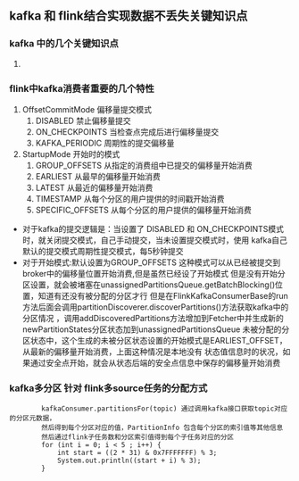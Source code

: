 ## kafka 和 flink结合实现数据不丢失关键知识点
### kafka 中的几个关键知识点
1. 
### flink中kafka消费者重要的几个特性
1. OffsetCommitMode 偏移量提交模式
   1. DISABLED         禁止偏移量提交
   2. ON_CHECKPOINTS   当检查点完成后进行偏移量提交
   3. KAFKA_PERIODIC   周期性的提交偏移量
2. StartupMode 开始时的模式
   1. GROUP_OFFSETS      从指定的消费组中已提交的偏移量开始消费
   2. EARLIEST           从最早的偏移量开始消费
   3. LATEST             从最近的偏移量开始消费
   4. TIMESTAMP          从每个分区的用户提供的时间戳开始消费
   5. SPECIFIC_OFFSETS   从每个分区的用户提供的偏移量开始消费
   
* 对于kafka的提交逻辑是：当设置了  DISABLED 和 ON_CHECKPOINTS模式时，就关闭提交模式，自己手动提交，当未设置提交模式时，使用
kafka自己默认的提交模式周期性提交模式，每5秒钟提交
* 对于开始模式:默认设置为GROUP_OFFSETS 这种模式可以从已经被提交到broker中的偏移量位置开始消费,但是虽然已经设了开始模式
但是没有开始分区设置，就会被堵塞在unassignedPartitionsQueue.getBatchBlocking()位置，知道有还没有被分配的分区才行
但是在FlinkKafkaConsumerBase的run方法后面会调用partitionDiscoverer.discoverPartitions()方法获取kafka中的分区情况
，调用addDiscoveredPartitions方法增加到Fetcher中并生成新的newPartitionStates分区状态加到unassignedPartitionsQueue
未被分配的分区状态中，这个生成的未被分区状态设置的开始模式是EARLIEST_OFFSET，从最新的偏移量开始消费，上面这种情况是本地没有
状态值信息时的状况，如果通过安全点开始，就会从状态后端的安全点信息中保存的偏移量开始消费




### kafka多分区 针对 flink多source任务的分配方式
```$xslt
        kafkaConsumer.partitionsFor(topic) 通过调用kafka接口获取topic对应的分区元数据，
        然后得到每个分区对应的值，PartitionInfo 包含每个分区的索引值等其他信息
        然后通过flink子任务数和分区索引值得到每个子任务对应的分区
        for (int i = 0; i < 5 ; i++) {
            int start = ((2 * 31) & 0x7FFFFFFF) % 3;
            System.out.println((start + i) % 3);
        }
```
